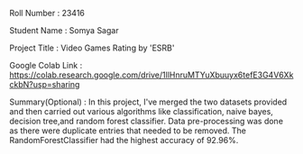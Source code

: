 Roll Number       :   23416

Student Name      :   Somya Sagar

Project Title     :   Video Games Rating by 'ESRB'

Google Colab Link :   https://colab.research.google.com/drive/1llHnruMTYuXbuuyx6tefE3G4V6XkckbN?usp=sharing

Summary(Optional) :   In this project, I've merged the two datasets provided and then carried out various algorithms like classification, naive bayes, decision tree,and random forest classifier. Data pre-processing was done as there were duplicate entries that needed to be removed. The RandomForestClassifier had the highest accuracy of 92.96%. 
